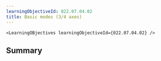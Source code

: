 ```yaml
---
learningObjectiveId: 022.07.04.02
title: Basic modes (3/4 axes)
---
```


```tsx eval
<LearningOBjectives learningObjectiveId={022.07.04.02} />
```

## Summary
